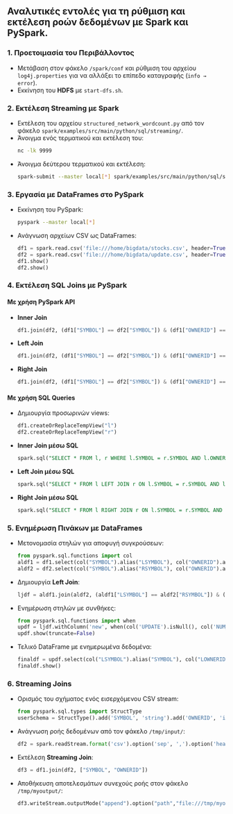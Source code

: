 ## Αναλυτικές εντολές για τη ρύθμιση και εκτέλεση ροών δεδομένων με Spark και PySpark.

### **1. Προετοιμασία του Περιβάλλοντος**
- Μετάβαση στον φάκελο `/spark/conf` και ρύθμιση του αρχείου `log4j.properties` για να αλλάξει το επίπεδο καταγραφής (`info → error`).
- Εκκίνηση του **HDFS** με `start-dfs.sh`.

### **2. Εκτέλεση Streaming με Spark**
- Εκτέλεση του αρχείου `structured_network_wordcount.py` από τον φάκελο `spark/examples/src/main/python/sql/streaming/`.
- Άνοιγμα ενός τερματικού και εκτέλεση του:
  ```bash
  nc -lk 9999
  ```
- Άνοιγμα δεύτερου τερματικού και εκτέλεση:
  ```bash
  spark-submit --master local[*] spark/examples/src/main/python/sql/streaming/structured_network_wordcount.py localhost 9999
  ```

### **3. Εργασία με DataFrames στο PySpark**
- Εκκίνηση του PySpark:
  ```bash
  pyspark --master local[*]
  ```
- Ανάγνωση αρχείων CSV ως DataFrames:
  ```python
  df1 = spark.read.csv('file:///home/bigdata/stocks.csv', header=True, inferSchema=True)
  df2 = spark.read.csv('file:///home/bigdata/update.csv', header=True, inferSchema=True)
  df1.show()
  df2.show()
  ```

### **4. Εκτέλεση SQL Joins με PySpark**
#### **Με χρήση PySpark API**
- **Inner Join**
  ```python
  df1.join(df2, (df1["SYMBOL"] == df2["SYMBOL"]) & (df1["OWNERID"] == df2["OWNERID"])).show()
  ```
- **Left Join**
  ```python
  df1.join(df2, (df1["SYMBOL"] == df2["SYMBOL"]) & (df1["OWNERID"] == df2["OWNERID"]), "left").show()
  ```
- **Right Join**
  ```python
  df1.join(df2, (df1["SYMBOL"] == df2["SYMBOL"]) & (df1["OWNERID"] == df2["OWNERID"]), "right").show()
  ```

#### **Με χρήση SQL Queries**
- Δημιουργία προσωρινών views:
  ```python
  df1.createOrReplaceTempView("l")
  df2.createOrReplaceTempView("r")
  ```
- **Inner Join μέσω SQL**
  ```sql
  spark.sql("SELECT * FROM l, r WHERE l.SYMBOL = r.SYMBOL AND l.OWNERID = r.OWNERID").show()
  ```
- **Left Join μέσω SQL**
  ```sql
  spark.sql("SELECT * FROM l LEFT JOIN r ON l.SYMBOL = r.SYMBOL AND l.OWNERID = r.OWNERID").show()
  ```
- **Right Join μέσω SQL**
  ```sql
  spark.sql("SELECT * FROM l RIGHT JOIN r ON l.SYMBOL = r.SYMBOL AND l.OWNERID = r.OWNERID").show()
  ```

### **5. Ενημέρωση Πινάκων με DataFrames**
- Μετονομασία στηλών για αποφυγή συγκρούσεων:
  ```python
  from pyspark.sql.functions import col
  aldf1 = df1.select(col("SYMBOL").alias("LSYMBOL"), col("OWNERID").alias("LOWNERID"), col("COMPANY"), col("NUM_STOCKS"), col("PRICE"))
  aldf2 = df2.select(col("SYMBOL").alias("RSYMBOL"), col("OWNERID").alias("ROWNERID"), col("UPDATE"))
  ```
- Δημιουργία **Left Join**:
  ```python
  ljdf = aldf1.join(aldf2, (aldf1["LSYMBOL"] == aldf2["RSYMBOL"]) & (aldf1["LOWNERID"] == aldf2["ROWNERID"]), "left")
  ```
- Ενημέρωση στηλών με συνθήκες:
  ```python
  from pyspark.sql.functions import when
  updf = ljdf.withColumn('new', when(col('UPDATE').isNull(), col('NUM_STOCKS')).otherwise(col('NUM_STOCKS') + col('UPDATE')))
  updf.show(truncate=False)
  ```
- Τελικό DataFrame με ενημερωμένα δεδομένα:
  ```python
  finaldf = updf.select(col("LSYMBOL").alias("SYMBOL"), col("LOWNERID").alias("OWNERID"), col("COMPANY"), col("new").alias("NUM_STOCKS"), col("PRICE"))
  finaldf.show()
  ```

### **6. Streaming Joins**
- Ορισμός του σχήματος ενός εισερχόμενου CSV stream:
  ```python
  from pyspark.sql.types import StructType
  userSchema = StructType().add('SYMBOL', 'string').add('OWNERID', 'integer').add('UPDATE', 'integer')
  ```
- Ανάγνωση ροής δεδομένων από τον φάκελο `/tmp/input/`:
  ```python
  df2 = spark.readStream.format('csv').option('sep', ',').option('header', 'true').schema(userSchema).option('path','file:///tmp/input/').load()
  ```
- Εκτέλεση **Streaming Join**:
  ```python
  df3 = df1.join(df2, ["SYMBOL", "OWNERID"])
  ```
- Αποθήκευση αποτελεσμάτων συνεχούς ροής στον φάκελο `/tmp/myoutput/`:
  ```python
  df3.writeStream.outputMode("append").option("path","file:///tmp/myoutput").option("checkpointLocation", "file:///tmp/checkpoint/").format("csv").start().awaitTermination()
  ```
